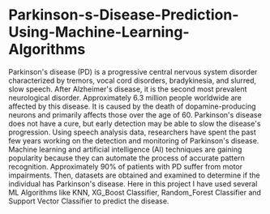 # Parkinson-s-Disease-Prediction-Using-Machine-Learning-Algorithms
Parkinson's disease (PD) is a progressive central nervous system disorder characterized by tremors, vocal cord disorders, bradykinesia, and slurred, slow speech. After Alzheimer's disease, it is the second most prevalent neurological disorder. Approximately 6.3 million people worldwide are affected by this disease. It is caused by the death of dopamine-producing neurons and primarily affects those over the age of 60. Parkinson's disease does not have a cure, but early detection may be able to slow the disease's progression. Using speech analysis data, researchers have spent the past few years working on the detection and monitoring of Parkinson's disease. Machine learning and artificial intelligence (AI) techniques are gaining popularity because they can automate the process of accurate pattern recognition. Approximately 90% of patients with PD suffer from motor impairments. Then, datasets are obtained and examined to determine if the individual has Parkinson's disease. 
Here in this project I have used several ML Algorithms like KNN, XG_Boost Classifier, Random_Forest Classifier and Support Vector Classifier to predict the disease.
